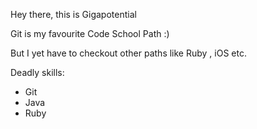 Hey there, this is Gigapotential

Git is my favourite Code School Path :)

But I yet have to checkout other paths like Ruby , iOS etc.  

Deadly skills:
* Git
* Java
* Ruby
